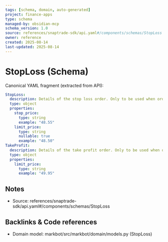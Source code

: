 ```yaml
---
tags: [schema, domain, auto-generated]
project: finance-apps
type: schema
managed-by: obsidian-mcp
schema_version: 1.0
source: references/snaptrade-sdk/api.yaml#/components/schemas/StopLoss
owner: reference
created: 2025-08-14
last-updated: 2025-08-14
---
```


# StopLoss (Schema)

Canonical YAML fragment (extracted from API):

```yaml
StopLoss:
  description: Details of the stop loss order. Only to be used when order_class = BRACKET. stop_price is required, limit_price is optional
  type: object
  properties:
    stop_price:
      type: string
      example: "48.55"
    limit_price:
      type: string
      nullable: true
      example: "48.50"
TakeProfit:
  description: Details of the take profit order. Only to be used when order_class = BRACKET.
  type: object
  properties:
    limit_price:
      type: string
      example: "49.95"
```

## Notes
- Source: references/snaptrade-sdk/api.yaml#/components/schemas/StopLoss

## Backlinks & Code references
- Domain model: markbot/src/markbot/domain/models.py (StopLoss)
